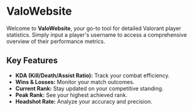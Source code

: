 # ValoWebsite

Welcome to **ValoWebsite**, your go-to tool for detailed Valorant player statistics. Simply input a player's username to access a comprehensive overview of their performance metrics.

## Key Features

- **KDA (Kill/Death/Assist Ratio):** Track your combat efficiency.
- **Wins & Losses:** Monitor your match outcomes.
- **Current Rank:** Stay updated on your competitive standing.
- **Peak Rank:** See your highest achieved rank.
- **Headshot Rate:** Analyze your accuracy and precision.
